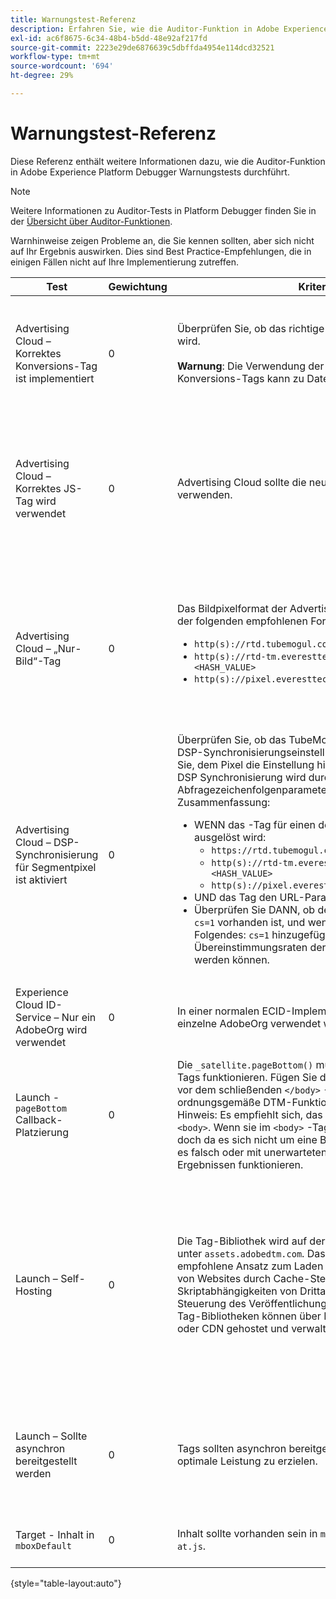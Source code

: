 ```yaml
---
title: Warnungstest-Referenz
description: Erfahren Sie, wie die Auditor-Funktion in Adobe Experience Platform Debugger auf Warnhinweise testet.
exl-id: ac6f8675-6c34-48b4-b5dd-48e92af217fd
source-git-commit: 2223e29de6876639c5dbffda4954e114dcd32521
workflow-type: tm+mt
source-wordcount: '694'
ht-degree: 29%

---
```


# Warnungstest-Referenz

Diese Referenz enthält weitere Informationen dazu, wie die Auditor-Funktion in Adobe Experience Platform Debugger Warnungstests durchführt.

>[!NOTE]
>
>Weitere Informationen zu Auditor-Tests in Platform Debugger finden Sie in der [Übersicht über Auditor-Funktionen](./overview.md).

Warnhinweise zeigen Probleme an, die Sie kennen sollten, aber sich nicht auf Ihr Ergebnis auswirken. Dies sind Best Practice-Empfehlungen, die in einigen Fällen nicht auf Ihre Implementierung zutreffen.

| Test | Gewichtung | Kriterien | Empfehlung |
| --- | --- | --- | --- |
| Advertising Cloud – Korrektes Konversions-Tag ist implementiert | 0 | Überprüfen Sie, ob das richtige Konversions-Tag verwendet wird.<br><br>**Warnung**: Die Verwendung der veralteten TubeMogul-Konversions-Tags kann zu Datenverlust führen. | Aktualisieren Sie Ihre Konversionspixel auf die neuen „Nur-Bild“-Konversions-Tags von Advertising Cloud. Dies lässt sich am einfachsten mit dem [Advertising Cloud-Tag-Erweiterung](https://experienceleague.adobe.com/docs/experience-platform/destinations/catalog/advertising/adobe-advertising-cloud.html). |
| Advertising Cloud – Korrektes JS-Tag wird verwendet | 0 | Advertising Cloud sollte die neuesten JavaScript-Tags verwenden. | Aktualisieren Sie Ihr Advertising Cloud-JavaScript auf die neueste Version. Die Verwendung veralteter JavaScript-Versionen kann zu Funktionsverlust führen. Dies lässt sich durch die Verwendung des [Advertising Cloud-Tag-Erweiterung](https://experienceleague.adobe.com/docs/experience-platform/destinations/catalog/advertising/adobe-advertising-cloud.html). |
| Advertising Cloud – „Nur-Bild“-Tag | 0 | Das Bildpixelformat der Advertising Cloud sollte mit einem der folgenden empfohlenen Formate übereinstimmen: <ul><li>`http(s)://rtd.tubemogul.com/upi/?sid=<HASH_VALUE>`</li><li>`http(s)://rtd-tm.everesttech.net/upi/?sid=<HASH_VALUE>`</li><li>`http(s)://pixel.everesttech.net/px2/<NUMERIC_ID>?`</li></ul> | Aktualisieren Sie Ihre Advertising Cloud-Pixel auf die neuen „Nur-Bild“-Tags der Advertising Cloud, um sicherzustellen, dass Sie die vollständige Funktionalität der Advertising Cloud nutzen. Dies lässt sich am einfachsten mit dem [Advertising Cloud-Tag-Erweiterung](https://experienceleague.adobe.com/docs/experience-platform/destinations/catalog/advertising/adobe-advertising-cloud.html). |
| Advertising Cloud – DSP-Synchronisierung für Segmentpixel ist aktiviert | 0 | Überprüfen Sie, ob das TubeMogul-Segmentpixel eine DSP-Synchronisierungseinstellung enthält, und empfehlen Sie, dem Pixel die Einstellung hinzuzufügen. Die Einstellung DSP Synchronisierung wird durch die Verwendung eines Abfragezeichenfolgenparameters bestimmt. Zur Zusammenfassung: <ul><li>WENN das -Tag für einen der folgenden Ereignisse ausgelöst wird:<ul><li>`https://rtd.tubemogul.com/upi/?sid=<HASH_VALUE>`</li><li>`http(s)://rtd-tm.everesttech.net/upi/?sid=<HASH_VALUE>`</li><li>`http(s)://pixel.everesttech.net/px2/<NUMERIC_ID>?`</li></ul></li><li>UND das Tag den URL-Parameter enthält `sid=`</li><li>Überprüfen Sie DANN, ob der URL-Parameter `cs=0` oder `cs=1` vorhanden ist, und wenn nicht, empfehlen Sie Folgendes: `cs=1` hinzugefügt werden, damit die Übereinstimmungsraten der Zielgruppe verbessert werden können.</li></ul> | URL-Parameter hinzufügen `cs=1` zu Ihren Advertising Cloud-Pixeln hinzu, damit eine DSP Synchronisierung stattfinden kann, wodurch die Übereinstimmungsraten der Zielgruppe erhöht werden. Dies lässt sich am einfachsten mit dem [Advertising Cloud-Tag-Erweiterung](https://experienceleague.adobe.com/docs/experience-platform/destinations/catalog/advertising/adobe-advertising-cloud.html). |
| Experience Cloud ID-Service – Nur ein AdobeOrg wird verwendet | 0 | In einer normalen ECID-Implementierung sollte eine einzelne AdobeOrg verwendet werden. | Validieren Sie, ob für diese Implementierung mehrere AdobeOrg-IDs vorhanden sind. <br><br>[Weitere Informationen](https://experienceleague.adobe.com/docs/id-service/using/intro/id-request.html) |
| Launch - `pageBottom` Callback-Platzierung | 0 | Die `_satellite.pageBottom()` muss vorhanden sein, damit Tags funktionieren. Fügen Sie das Inline-Skript unmittelbar vor dem schließenden `</body>` -Tag, um eine ordnungsgemäße DTM-Funktionalität sicherzustellen. Hinweis: Es empfiehlt sich, das Tag als das letzte Tag im `<body>`. Wenn sie im `<body>` -Tag kann es funktionieren, doch da es sich nicht um eine Best Practice handelt, kann es falsch oder mit unerwarteten oder unerwünschten Ergebnissen funktionieren. | Fügen Sie das Inline-Skript unmittelbar vor dem schließenden `</body>` -Tag, um eine ordnungsgemäße DTM-Funktionalität sicherzustellen. <br><br>[Weitere Informationen](https://experienceleague.adobe.com/docs/experience-platform/tags/client-side/asynchronous-deployment.html) |
| Launch – Self-Hosting | 0 | Die Tag-Bibliothek wird auf der Akamai-Instanz der Adobe unter `assets.adobedtm.com`. Das Self-Hosting ist der empfohlene Ansatz zum Laden von Tags, da es die Leistung von Websites durch Cache-Steuerung, Reduzierung der Skriptabhängigkeiten von Drittanbietern und bessere Steuerung des Veröffentlichungsprozesses verbessert. Tag-Bibliotheken können über Ihr eigenes Web-Hosting oder CDN gehostet und verwaltet werden. | Beim Wechsel zu einem Self-Hosting wird versucht, Tags auf einer Seite zu laden. Obwohl das Hosting über das Akamai CDN in den meisten Fällen funktioniert, verbessert das Self-Hosting die Seitenleistung. <br><br>Weitere Informationen:<ul><li>[Schnellstartanleitung für Tags](https://experienceleague.adobe.com/docs/experience-platform/tags/client-side/asynchronous-deployment.html)</li><li>[Asynchrone Bereitstellung](https://experienceleague.adobe.com/docs/experience-platform/tags/client-side/asynchronous-deployment.html)</li></ul> |
| Launch – Sollte asynchron bereitgestellt werden | 0 | Tags sollten asynchron bereitgestellt werden, um eine optimale Leistung zu erzielen. | Fügen Sie die `async` Parameter im Inline-Skript, um die ordnungsgemäße Funktion der Tags sicherzustellen <br><br>[Zusätzliche Informationen](https://experienceleague.adobe.com/docs/experience-platform/tags/client-side/asynchronous-deployment.html) |
| Target - Inhalt in `mboxDefault` | 0 | Inhalt sollte vorhanden sein in `mboxDefault` bei Verwendung `at.js`. | Validieren Sie, ob der Inhalt verfügbar ist. <br><br>[Weitere Informationen](https://experienceleague.adobe.com/docs/target/using/implement-target/implementing-target.html) |

{style="table-layout:auto"}
